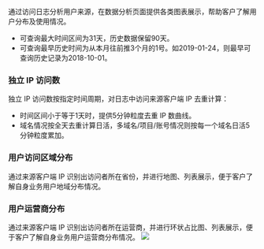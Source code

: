 通过访问日志分析用户来源，在数据分析页面提供各类图表展示，帮助客户了解用户分布及使用情况。
- 可查询最大时间区间为31天，历史数据保留90天。
- 可查询最早历史时间为从本月往前推3个月的1号。如2019-01-24，则最早可查询历史记录为2018-10-01。

### 独立 IP 访问数
独立 IP 访问数按指定时间周期，对日志中访问来源客户端 IP 去重计算：
- 时间区间小于等于1天时，提供5分钟粒度去重 IP 数曲线。
- 域名情况按全天去重计算日活，多域名/项目/账号情况则按每一个域名日活5分钟粒度累加。

### 用户访问区域分布
通过来源客户端 IP 识别出访问者所在省份，并进行地图、列表展示，便于客户了解自身业务用户地域分布情况。

### 用户运营商分布
通过来源客户端 IP 识别出访问者所在运营商，并进行环状占比图、列表展示，便于客户了解自身业务用户运营商分布情况。
![](https://main.qcloudimg.com/raw/eb7b45eb5458a5f6e9db70dfa9227c5c.png)
